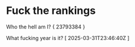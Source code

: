 # Fuck the rankings

Who the hell am I?
{ 23793384 }

What fucking year is it?
[ 2025-03-31T23:46:40Z ]
